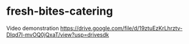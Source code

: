 # fresh-bites-catering
Video demonstration https://drive.google.com/file/d/19ztuEzKrLhrztv-DIqd7l-mvOQ0jQxaT/view?usp=drivesdk
